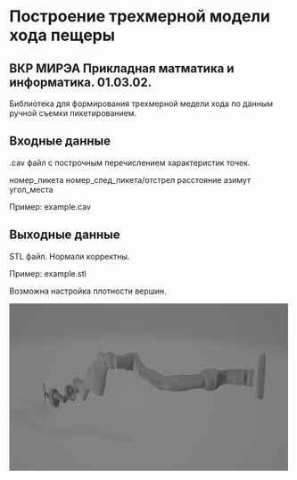 # Построение трехмерной модели хода пещеры

## ВКР МИРЭА Прикладная матматика и информатика. 01.03.02.

Библиотека для формирования трехмерной медели хода по данным ручной съемки пикетированием.

## Входные данные

.cav файл с построчным перечислением характеристик точек.

номер_пикета номер_след_пикета/отстрел расстояние азимут угол_места

Пример: example.cav

## Выходные данные

STL файл. Нормали корректны.

Пример: example.stl

Возможна настройка плотности вершин.

<img width="500" height="300" alt="" src="https://github.com/fallec/passage/blob/main/img.png">
